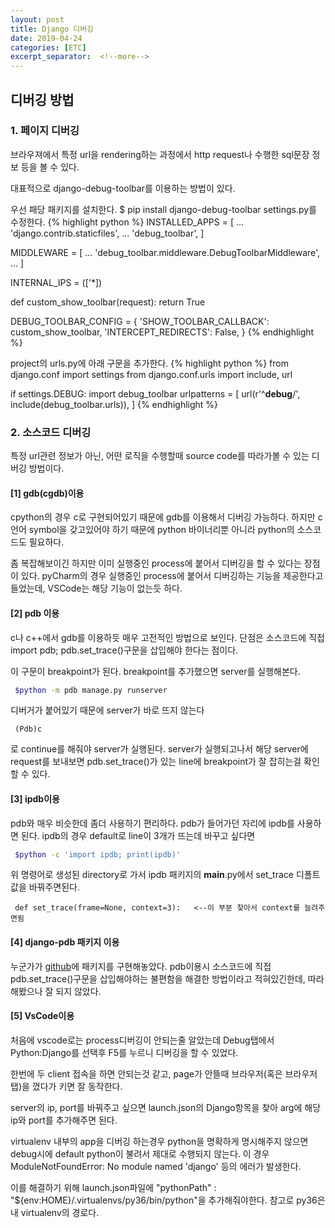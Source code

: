 ```yaml
---
layout: post
title: Django 디버깅
date: 2019-04-24
categories: [ETC]
excerpt_separator:  <!--more-->
---
```


## 디버깅 방법
### 1. 페이지 디버깅
브라우져에서 특정 url을 rendering하는 과정에서 http request나 수행한 sql문장 정보 등을 볼 수 있다.

대표적으로 django-debug-toolbar를 이용하는 방법이 있다. 

우선 패당 패키지를 설치한다.
$ pip install django-debug-toolbar
settings.py를 수정한다.
{% highlight python %}
INSTALLED_APPS = [
    ...
    'django.contrib.staticfiles',
    ...
    'debug_toolbar',
]

MIDDLEWARE = [
    ...
    'debug_toolbar.middleware.DebugToolbarMiddleware',
    ...
]

INTERNAL_IPS = (['*])

def custom_show_toolbar(request):
  return True
  
DEBUG_TOOLBAR_CONFIG = {
  'SHOW_TOOLBAR_CALLBACK': custom_show_toolbar,
  'INTERCEPT_REDIRECTS': False,
}
{% endhighlight %}
<!--more-->
project의 urls.py에 아래 구문을 추가한다.
{% highlight python %}
from django.conf import settings
from django.conf.urls import include, url

if settings.DEBUG:
    import debug_toolbar
    urlpatterns = [
        url(r'^__debug__/', include(debug_toolbar.urls)),
    ]
{% endhighlight %}
### 2. 소스코드 디버깅
특정 url관련 정보가 아닌, 어떤 로직을 수행할때 source code를 따라가볼 수 있는 디버깅 방법이다.

#### [1] gdb(cgdb)이용
cpython의 경우 c로 구현되어있기 때문에 gdb를 이용해서 디버깅 가능하다. 하지만 c언어 symbol을 갖고있어야 하기 때문에 
python 바이너리뿐 아니라 python의 소스코드도 필요하다. 

좀 복잡해보이긴 하지만 이미 실행중인 process에 붙어서 디버깅을 할 수 있다는 장점이 있다.
pyCharm의 경우 실행중인 process에 붙어서 디버깅하는 기능을 제공한다고 들었는데, VSCode는 해당 기능이 없는듯 하다.

#### [2] pdb 이용
c나 c++에서 gdb를 이용하듯 매우 고전적인 방법으로 보인다. 단점은 소스코드에 직접 import pdb; pdb.set_trace()구문을 삽입해야 한다는 점이다. 

이 구문이 breakpoint가 된다. breakpoint를 추가했으면 server를 실행해본다.
```bash
 $python -m pdb manage.py runserver
 ```
디버거가 붙어있기 때문에 server가 바로 뜨지 않는다 
```pdb
 (Pdb)c
 ```
로 continue를 해줘야 server가 실행된다. server가 실행되고나서 해당 server에 request를 보내보면 pdb.set_trace()가 있는 line에 breakpoint가 잘 잡히는걸
확인할 수 있다.
 
#### [3] ipdb이용
pdb와 매우 비슷한데 좀더 사용하기 편리하다. pdb가 들어가던 자리에 ipdb를 사용하면 된다. ipdb의 경우 default로 line이 3개가 뜨는데 바꾸고 싶다면
```bash
 $python -c 'import ipdb; print(ipdb)' 
 ```
위 명령어로 생성된 directory로 가서 ipdb 패키지의 __main__.py에서 set_trace 디폴트값을 바꿔주면된다.
```vim
 def set_trace(frame=None, context=3):   <--이 부분 찾아서 context를 늘려주면됨
 ```
#### [4] django-pdb 패키지 이용
누군가가 [github](https://github.com/HassenPy/django-pdb)에 패키지를 구현해놓았다. pdb이용시 소스코드에 직접 pdb.set_trace()구문을 삽입해야하는 불편함을 해결한 방법이라고 적혀있긴한데, 따라해봤으나 잘 되지 않았다.

#### [5] VsCode이용
처음에 vscode로는 process디버깅이 안되는줄 알았는데 Debug탭에서 Python:Django를 선택후 F5를 누르니 디버깅을 할 수 있었다. 

한번에 두 client 접속을 하면 안되는것 같고, page가 안뜰때 브라우저(혹은 브라우저탭)을 껐다가 키면 잘 동작한다. 

server의 ip, port를 바꿔주고 싶으면 launch.json의 Django항목을 찾아 arg에 해당 ip와 port를 추가해주면 된다.

virtualenv 내부의 app을 디버깅 하는경우 python을 명확하게 명시해주지 않으면 debug시에 default python이 불려서 제대로 수행되지 않는다.
이 경우 ModuleNotFoundError: No module named 'django' 등의 에러가 발생한다.

이를 해결하기 위해 launch.json파일에 "pythonPath" : "${env:HOME}/.virtualenvs/py36/bin/python"을 추가해줘야한다. 참고로 py36은 내 virtualenv의 경로다.
